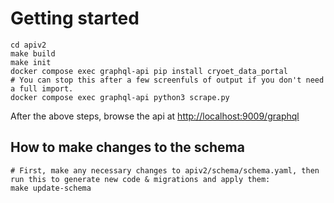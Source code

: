 # Getting started

```
cd apiv2
make build
make init
docker compose exec graphql-api pip install cryoet_data_portal
# You can stop this after a few screenfuls of output if you don't need a full import.
docker compose exec graphql-api python3 scrape.py
```

After the above steps, browse the api at [http://localhost:9009/graphql](http://localhost:9009/graphql)

## How to make changes to the schema

```
# First, make any necessary changes to apiv2/schema/schema.yaml, then run this to generate new code & migrations and apply them:
make update-schema
```
